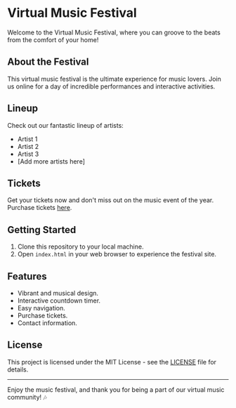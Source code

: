 # Virtual Music Festival

Welcome to the Virtual Music Festival, where you can groove to the beats from the comfort of your home!

## About the Festival

This virtual music festival is the ultimate experience for music lovers. Join us online for a day of incredible performances and interactive activities.

## Lineup

Check out our fantastic lineup of artists:

- Artist 1
- Artist 2
- Artist 3
- [Add more artists here]

## Tickets

Get your tickets now and don't miss out on the music event of the year. Purchase tickets [here](#tickets).

## Getting Started

1. Clone this repository to your local machine.
2. Open `index.html` in your web browser to experience the festival site.

## Features

- Vibrant and musical design.
- Interactive countdown timer.
- Easy navigation.
- Purchase tickets.
- Contact information.

## License

This project is licensed under the MIT License - see the [LICENSE](LICENSE) file for details.

---

Enjoy the music festival, and thank you for being a part of our virtual music community! 🎶

